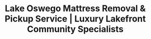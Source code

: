 ---
layout: location.njk
title: "Lake Oswego Mattress Removal & Pickup Service | Luxury Lakefront Community Specialists"
metaDescription: "Professional mattress removal in Lake Oswego, OR - upscale lakefront community with luxury homes. Expert pickup for waterfront properties, gated communities, and executive families. $125 next-day service."
permalink: /mattress-removal/oregon/portland/lake-oswego/
city: Lake Oswego
state: Oregon
stateAbbr: OR
parentMetro: Portland
tier: 3
zipCodes: ['97034', '97035']
coordinates: 
  lat: 45.4207
  lng: -122.6648
neighborhoods:
  - name: "First Addition Historic District"
    zipCodes: ["97034"]
  - name: "Oswego Lake Waterfront"
    zipCodes: ["97034"]
  - name: "Mountain Park Estates"
    zipCodes: ["97034"]
  - name: "Forest Hills Neighborhood"
    zipCodes: ["97034"] 
  - name: "Uplands Historic District"
    zipCodes: ["97035"]
  - name: "Palisades Summit"
    zipCodes: ["97034"]
  - name: "Blue Heron Neighborhood"
    zipCodes: ["97035"]
  - name: "Hallinan Heights"
    zipCodes: ["97035"]
  - name: "Iron Mountain Boulevard"
    zipCodes: ["97035"]
  - name: "Westlake Neighborhood"
    zipCodes: ["97034"]
  - name: "Glenmorrie Historic Area"
    zipCodes: ["97034"]
  - name: "Lakewood Village"
    zipCodes: ["97034"]
pricing:
  singleMattress: "$125"
  doubleMattress: "$155"
  tripleMattress: "$180"
nearbyCities:
  - name: "Portland"
    slug: "portland"
    isSuburb: false
    distance: "7"
  - name: "Beaverton"
    slug: "portland/beaverton"
    isSuburb: true
    distance: "8"
  - name: "Tigard"
    slug: "portland/tigard"
    isSuburb: true
    distance: "6"
  - name: "Oregon City"
    slug: "portland/oregon-city"
    isSuburb: true
    distance: "12"
localRegulations: "Clackamas County waste services require pre-scheduled bulk pickup through Republic Services, with mattresses separated from regular waste and limited collection windows. Private lake community restrictions often add HOA approval requirements and access protocols that complicate standard disposal service coordination."
recyclingPartners: ["Metro Regional Government", "Clackamas County Recycling", "Republic Services Environmental", "Lakewood Bay Community Programs"]
reviews:
  count: 187
  featured:
    - author: "Margaret K."
      text: "Flawless service for our lakefront home renovation. They coordinated perfectly with our contractor schedule and handled the narrow spiral staircase without any issues. Professional from start to finish."
      neighborhood: "Oswego Lake Waterfront"
    - author: "Paul T."
      text: "Needed mattress pickup during a quick estate sale timeline. They worked around multiple showings and were incredibly discrete. Exactly what we needed during a stressful time."
      neighborhood: "Forest Hills Neighborhood"
    - author: "Lisa & David R."
      text: "Our HOA has strict rules about service vehicles, but these guys knew exactly how to handle everything properly. No hassles, no drama - just quick professional pickup."
      neighborhood: "Mountain Park Estates"
faqs:
  - question: "Do you handle luxury waterfront properties and gated communities?"
    answer: "Yes, we specialize in Lake Oswego's upscale residential properties including Oswego Lake waterfront homes, gated communities, and private estates. Our team understands luxury property protocols, HOA requirements, and access coordination for exclusive neighborhoods throughout the 97034 and 97035 areas."
  - question: "Can you navigate narrow lake access roads and private drives?"
    answer: "Absolutely. Our team regularly services properties throughout Mountain Park Estates, Palisades Summit, and Iron Mountain Boulevard areas with challenging access situations. We coordinate with property managers and understand the unique logistics of lakefront communities and hillside estates."
  - question: "How do you work with HOA requirements and community standards?"
    answer: "We provide discrete professional service that meets Lake Oswego's high community standards. Our team coordinates with HOA requirements, respects private property protocols, and maintains the professional appearance expected in luxury residential neighborhoods throughout the area."
  - question: "Do you eliminate Clackamas County's bulk waste limitations?"
    answer: "Yes, our service bypasses Clackamas County's pre-scheduling requirements, Republic Services coordination, and limited collection windows. No need to separate mattresses, wait for approved pickup dates, or coordinate with municipal waste systems - just convenient next-day professional service."
  - question: "Can you work around estate sales and real estate showings?"
    answer: "Absolutely. We regularly coordinate with estate sale schedules, real estate showings, and property staging timelines throughout Lake Oswego. Our flexible scheduling accommodates the demanding pace of luxury real estate transactions and family relocations."
  - question: "How do you handle narrow staircases in historic homes?"
    answer: "Our experienced team regularly works in Lake Oswego's historic districts including First Addition and Uplands areas. We safely navigate narrow Victorian staircases, spiral stairs, and tight hallways common in the area's character homes without damage to walls or floors."
  - question: "What about seasonal lake community events and traffic?"
    answer: "We schedule around Lake Oswego's community calendar including Farmers Market events, Lake Oswego Festival of Arts, and seasonal lake activities that affect neighborhood access. Our routing adapts to local traffic patterns and community event schedules."
  - question: "Do you support environmental values important to the community?"
    answer: "Yes, our recycling process aligns with Lake Oswego's environmental stewardship values and sustainability leadership. Every mattress gets completely recycled rather than landfilled, supporting the responsible resource management that defines this environmentally conscious community."

pageContent:
  heroTitle: "Lake Oswego Mattress Removal: Lakefront Community Service"
  heroDescription: "Next-day mattress pickup for Lake Oswego's beautiful lakefront community. Professional service for waterfront homes, neighborhoods, and local families. $125 pickup with guaranteed recycling - over 1 million mattresses recycled nationwide."
  
  aboutService: "Professional mattress removal service designed for Lake Oswego's unique lakefront community character. Our $125 flat-rate service eliminates Clackamas County's pre-scheduling requirements, Republic Services coordination headaches, and HOA approval complexities that create frustration during home renovations and family relocations.

We specialize in professional service that works with Lake Oswego's community standards - no more coordinating bulk waste schedules when estate sale timing is critical or real estate showing deadlines are tight. Our team understands local property requirements, from Oswego Lake waterfront access challenges to Mountain Park gated community coordination.

For families relocating within this desirable area, we provide priority mattress removal scheduling that works around school calendars and real estate transaction timing. Historic home owners receive specialized service for narrow Victorian staircases and heritage property considerations, while waterfront residents get access coordination that respects lake community standards.

Our licensed, insured team provides reliable mattress removal service throughout Lake Oswego. From First Addition historic homes to Palisades Summit neighborhoods, we deliver dependable pickup that eliminates municipal coordination requirements and HOA approval processes.

Every mattress gets completely recycled through our certified network - supporting Lake Oswego's environmental leadership while ensuring zero landfill impact. Professional disposal that aligns with the sustainability values and responsible stewardship that define this environmentally conscious community."

  serviceAreasIntro: "Professional mattress pickup throughout Lake Oswego's distinctive luxury neighborhoods:"

  regulationsCompliance: "Clackamas County requires pre-scheduled bulk pickup through Republic Services with mattresses separated from regular waste and limited weekly collection windows. Many lakefront and gated communities add HOA approval requirements, access protocols, and service timing restrictions that complicate standard waste disposal coordination.

Our professional mattress removal service provides guaranteed next-day pickup that works around your schedule without county pre-scheduling, HOA approvals, or waste separation requirements. We handle all disposal compliance and coordinate directly with certified recycling facilities, eliminating the coordination hassles that complicate luxury property management entirely."

  environmentalImpact: "Every mattress we remove from Lake Oswego homes gets completely recycled rather than adding to regional landfill pressure. Steel springs become construction materials, while foam transforms into carpet padding and insulation for Pacific Northwest building projects.

This responsible approach supports Lake Oswego's environmental leadership and the sustainability values that define this environmentally conscious community. From private lake conservation initiatives to the city's comprehensive environmental programs, our recycling process aligns with local environmental stewardship.

Our recycling network has processed over 1 million mattresses nationwide, turning waste into valuable materials while eliminating environmental impact through professional disposal methods that match the quality standards and environmental responsibility expected by Lake Oswego residents."

  howItWorksScheduling: "Next-day appointments available throughout all Lake Oswego neighborhoods. Book online in 60 seconds or call. We coordinate with estate sales, real estate showings, HOA requirements, and community events for maximum convenience."

  howItWorksService: "Our licensed team handles pickup from any Lake Oswego property - waterfront homes, gated communities, or historic houses. We navigate private drives efficiently, coordinate with local property requirements, and ensure service that meets the professional standards expected by this desirable community."

  howItWorksDisposal: "Your mattress goes directly to our certified recycling partners where 100% of materials get processed into new products. Zero Clackamas County waste impact, maximum environmental benefit - all handled professionally without you coordinating with municipal systems or HOA requirements."

  sidebarStats:
    mattressesRemoved: "1,423"

  uniqueContent: "Lake Oswego presents mattress removal opportunities that reflect its position as a desirable lakefront community, where private Oswego Lake living meets Pacific Northwest environmental leadership across 40,115 residents in neighborhoods that balance waterfront homes with historic preservation throughout this sought-after Clackamas County area.

Our professional service integrates with Lake Oswego's distinctive community character shaped by quality real estate and environmental stewardship. The city's higher home values create property management considerations requiring professional services during estate sales, home renovations, and real estate transactions. Oswego Lake waterfront properties with private docks and lake access generate unique logistics considerations requiring specialized coordination with local property requirements.

Mountain Park and Palisades Summit gated communities create access challenges requiring coordination with HOA protocols and community standards. First Addition and Uplands Historic Districts add preservation considerations for narrow Victorian staircases and heritage home logistics. These established neighborhoods require professional service that understands community standards and respects private property requirements.

Lake Oswego School District's strong reputation creates family relocation patterns throughout the area. Parents relocating to access quality education generate housing market activity requiring coordination with school calendars and academic year timing. Real estate activity in this desirable area demands professional service understanding local transaction timelines.

Environmental consciousness reflects both community values and Pacific Northwest sustainability leadership. Lake Oswego's comprehensive environmental programs and private lake conservation initiatives create community expectations for responsible waste management beyond standard municipal requirements. Residents expect professional recycling services that align with the environmental stewardship defining this environmentally conscious community.

Our pricing remains consistent despite Lake Oswego's community character requiring specialized property access, HOA coordination, and environmental compliance considerations. Whether coordinating with waterfront property managers, navigating gated community protocols, or accessing historic homes during estate sale schedules, transparent rates apply throughout this beautiful lakefront area. This approach reflects our commitment to serving Lake Oswego residents with professional excellence matching the quality standards and environmental responsibility that define this distinctive Pacific Northwest lakefront community."
---